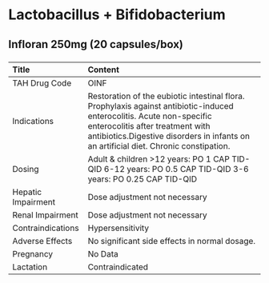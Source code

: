 # Lactobacillus + Bifidobacterium

## Infloran 250mg (20 capsules/box)

##### 

| Title              | Content                                                                                                                                                                                                                                           |
|:-------------------|:--------------------------------------------------------------------------------------------------------------------------------------------------------------------------------------------------------------------------------------------------|
| TAH Drug Code      | OINF                                                                                                                                                                                                                                              |
| Indications        | Restoration of the eubiotic intestinal flora. Prophylaxis against antibiotic-induced enterocolitis. Acute non-specific enterocolitis after treatment with antibiotics.Digestive disorders in infants on an artificial diet. Chronic constipation. |
| Dosing             | Adult & children >12 years: PO 1 CAP TID-QID 6-12 years: PO 0.5 CAP TID-QID 3-6 years: PO 0.25 CAP TID-QID                                                                                                                                        |
| Hepatic Impairment | Dose adjustment not necessary                                                                                                                                                                                                                     |
| Renal Impairment   | Dose adjustment not necessary                                                                                                                                                                                                                     |
| Contraindications  | Hypersensitivity                                                                                                                                                                                                                                  |
| Adverse Effects    | No significant side effects in normal dosage.                                                                                                                                                                                                     |
| Pregnancy          | No Data                                                                                                                                                                                                                                           |
| Lactation          | Contraindicated                                                                                                                                                                                                                                   |

